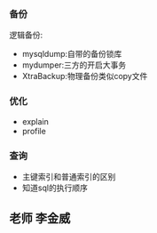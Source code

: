 ### 备份

逻辑备份:

- mysqldump:自带的备份锁库
- mydumper:三方的开启大事务
- XtraBackup:物理备份类似copy文件

### 优化

- explain
- profile

### 查询

- 主键索引和普通索引的区别
- 知道sql的执行顺序



## 老师 李金威